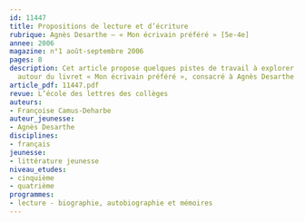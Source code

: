```yaml
---
id: 11447
title: Propositions de lecture et d’écriture
rubrique: Agnès Desarthe – « Mon écrivain préféré » [5e-4e]
annee: 2006
magazine: n°1 août-septembre 2006
pages: 8
description: Cet article propose quelques pistes de travail à explorer avec les élèves
  autour du livret « Mon écrivain préféré », consacré à Agnès Desarthe.
article_pdf: 11447.pdf
revue: L’école des lettres des collèges
auteurs:
- Françoise Camus-Deharbe
auteur_jeunesse:
- Agnès Desarthe
disciplines:
- français
jeunesse:
- littérature jeunesse
niveau_etudes:
- cinquième
- quatrième
programmes:
- lecture - biographie, autobiographie et mémoires
---
```

